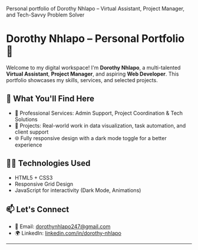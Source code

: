 Personal portfolio of Dorothy Nhlapo – Virtual Assistant, Project Manager, and Tech-Savvy Problem Solver
# Dorothy Nhlapo – Personal Portfolio 🌟

Welcome to my digital workspace! I'm **Dorothy Nhlapo**, a multi-talented **Virtual Assistant**, **Project Manager**, and aspiring **Web Developer**. This portfolio showcases my skills, services, and selected projects.

## 🚀 What You'll Find Here

- 💼 Professional Services: Admin Support, Project Coordination & Tech Solutions
- 🧠 Projects: Real-world work in data visualization, task automation, and client support
- 🌐 Fully responsive design with a dark mode toggle for a better experience

## 👩‍💻 Technologies Used

- HTML5 + CSS3
- Responsive Grid Design
- JavaScript for interactivity (Dark Mode, Animations)

## 📫 Let's Connect

- 📧 Email: dorothynhlapo247@gmail.com
- 🌍 LinkedIn: [linkedin.com/in/dorothy-nhlapo](https://linkedin.com/in/dorothy-nhlapo)

---
